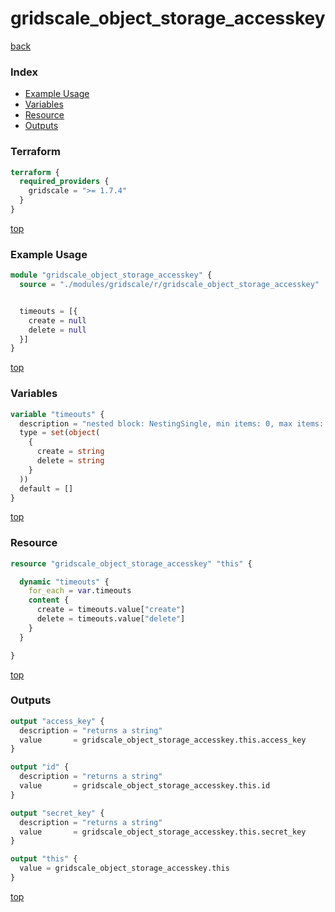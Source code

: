 # gridscale_object_storage_accesskey

[back](../gridscale.md)

### Index

- [Example Usage](#example-usage)
- [Variables](#variables)
- [Resource](#resource)
- [Outputs](#outputs)

### Terraform

```terraform
terraform {
  required_providers {
    gridscale = ">= 1.7.4"
  }
}
```

[top](#index)

### Example Usage

```terraform
module "gridscale_object_storage_accesskey" {
  source = "./modules/gridscale/r/gridscale_object_storage_accesskey"


  timeouts = [{
    create = null
    delete = null
  }]
}
```

[top](#index)

### Variables

```terraform
variable "timeouts" {
  description = "nested block: NestingSingle, min items: 0, max items: 0"
  type = set(object(
    {
      create = string
      delete = string
    }
  ))
  default = []
}
```

[top](#index)

### Resource

```terraform
resource "gridscale_object_storage_accesskey" "this" {

  dynamic "timeouts" {
    for_each = var.timeouts
    content {
      create = timeouts.value["create"]
      delete = timeouts.value["delete"]
    }
  }

}
```

[top](#index)

### Outputs

```terraform
output "access_key" {
  description = "returns a string"
  value       = gridscale_object_storage_accesskey.this.access_key
}

output "id" {
  description = "returns a string"
  value       = gridscale_object_storage_accesskey.this.id
}

output "secret_key" {
  description = "returns a string"
  value       = gridscale_object_storage_accesskey.this.secret_key
}

output "this" {
  value = gridscale_object_storage_accesskey.this
}
```

[top](#index)